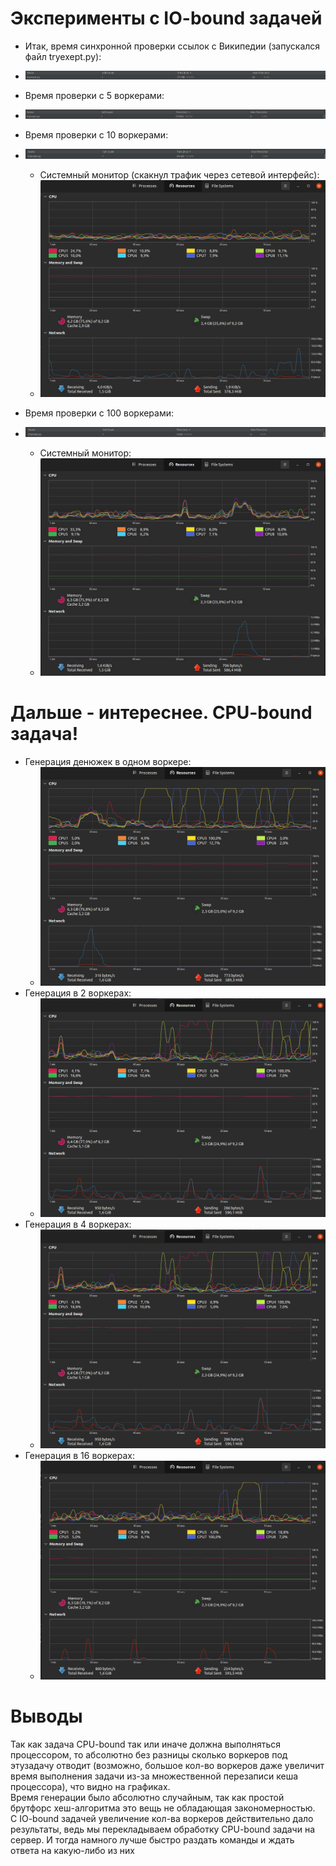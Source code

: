 
# Эксперименты с IO-bound задачей  
- Итак, время синхронной проверки ссылок с Википедии (запускался файл tryexept.py):
- ![Фотка](https://github.com/HeavyPunk/PythonTask/blob/main/sync_call_http.png)

- Время проверки с 5 воркерами:
- ![](https://github.com/HeavyPunk/PythonTask/blob/main/async_call_http_5_proc.png)

- Время проверки с 10 воркерами:
- ![](https://github.com/HeavyPunk/PythonTask/blob/main/async_call_http_10_proc.png)
  - Системный монитор (скакнул трафик через сетевой интерфейс):
  - ![](https://github.com/HeavyPunk/PythonTask/blob/main/sys_mon_10_proc.png)

- Время проверки с 100 воркерами:
- ![](https://github.com/HeavyPunk/PythonTask/blob/main/async_call_http_100_proc.png)
  - Cистемный монитор:
  - ![](https://github.com/HeavyPunk/PythonTask/blob/main/sys_mon_100_proc.jpg)

# Дальше - интереснее. CPU-bound задача!
- Генерация денюжек в одном воркере:
  - ![](https://github.com/HeavyPunk/PythonTask/blob/main/sys_mon_generate_1_proc.png)
- Генерация в 2 воркерах:
  - ![](https://github.com/HeavyPunk/PythonTask/blob/main/sys_mon_generate_2_workers.png)
- Генерация в 4 воркерах:
  - ![](https://github.com/HeavyPunk/PythonTask/blob/main/sys_mon_generate_4_proc.png)
- Генерация в 16 воркерах:
  - ![](https://github.com/HeavyPunk/PythonTask/blob/main/sys_mon_generate_16_proc.png)
# Выводы
Так как задача CPU-bound так или иначе должна выполняться процессором, то абсолютно без разницы сколько воркеров под этузадачу отводит (возможно, большое кол-во воркеров даже увеличит время выполнения задачи из-за множественной перезаписи кеша процессора), что видно на графиках.  
Время генерации было абсолютно случайным, так как простой брутфорс хеш-алгоритма это вещь не обладающая закономерностью.  
С IO-bound задачей увеличение кол-ва воркеров действительно дало результаты, ведь мы перекладываем обработку CPU-bound задачи на сервер. И тогда намного лучше быстро раздать команды и ждать ответа на какую-либо из них
